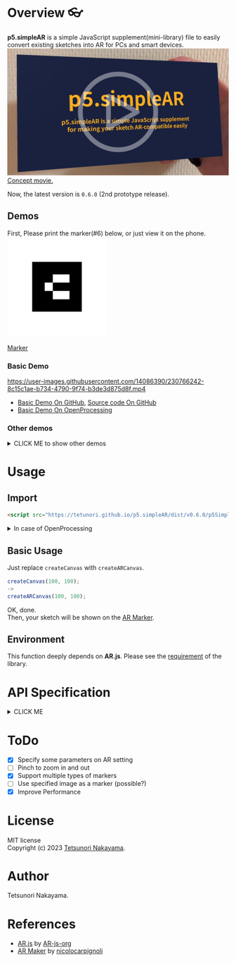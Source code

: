 # Overview 👓

**p5.simpleAR** is a simple JavaScript supplement(mini-library) file to easily convert existing sketches into AR for PCs and smart devices.  
<a href="https://youtu.be/I2mgpdLRX3g"><img src="./images/keyvisual.png" alt="KeyVisual" width="640px"></a>  
[Concept movie.](https://youtu.be/I2mgpdLRX3g)

Now, the latest version is `0.6.0` (2nd prototype release).  

## Demos
First, Please print the marker(#6) below, or just view it on the phone.  
<img src="./images/6wFrame.png" alt="Maker" width="226px"> 

[Marker](https://tetunori.github.io/p5.simpleAR/markers/6wFrame.png)

### Basic Demo

https://user-images.githubusercontent.com/14086390/230766242-8c15c1ae-b734-4790-9f74-b3de3d875d8f.mp4

- [Basic Demo On GitHub](https://tetunori.github.io/p5.simpleAR/sample/basic/index.html), [Source code On GitHub](https://github.com/tetunori/p5.simpleAR/tree/main/sample/basic/)
- [Basic Demo On OpenProcessing](https://openprocessing.org/sketch/1891727)

### Other demos
<details><summary>CLICK ME to show other demos</summary>

#### Standard samples
##### [Garg with frame on WebAR](https://openprocessing.org/sketch/1891866)  

https://user-images.githubusercontent.com/14086390/230773531-c551cde0-014b-4e03-b839-120e3dd1594f.mp4

[Garg library](https://jp.deconbatch.com/2021/10/garg.html) by [@deconbatch](https://twitter.com/deconbatch)

##### [221105a on WebAR](https://openprocessing.org/sketch/1891678)  

https://user-images.githubusercontent.com/14086390/230766268-0836fc4d-a050-4c94-8485-4c8a0a1a8cb2.mp4

Original sketch by [@takawo](https://twitter.com/takawo)  

##### [Nagumo on WebAR](https://openprocessing.org/sketch/1891684)  

https://user-images.githubusercontent.com/14086390/230766284-756c01a2-37f0-4f53-955d-d511d16ac827.mp4

Original sketch by [@deconbatch](https://twitter.com/deconbatch)  

#### Transparent background
##### [Generativemasks on WebAR](https://openprocessing.org/sketch/1891862)

<img src="./images/Generativemasks.png" alt="Transparent background Demo" width="640px"><br>
[Generativemasks](https://generativemasks.io/) by [@takawo](https://twitter.com/takawo), [Garg library](https://jp.deconbatch.com/2021/10/garg.html) by [@deconbatch](https://twitter.com/deconbatch)

#### Non-square canvas(800*80)
##### [Game of Life on WebAR](https://openprocessing.org/sketch/1891716)  

https://user-images.githubusercontent.com/14086390/230766289-28826124-1bbd-400a-bdb7-07e176d5e0d0.mp4

</details>

# Usage
## Import
```html 
<script src="https://tetunori.github.io/p5.simpleAR/dist/v0.6.0/p5SimpleAR.js"></script>
```
<details><summary>In case of OpenProcessing</summary>
<img src="./images/openprocessing-addlib.png" alt="Add library in OpenProcessing" width="480px"> 
</details>

## Basic Usage
Just replace `createCanvas` with `createARCanvas`.

```javascript
createCanvas(100, 100);
->
createARCanvas(100, 100);
```
OK, done.  
Then, your sketch will be shown on the [AR Marker](https://tetunori.github.io/p5.simpleAR/markers/6wFrame.png).

## Environment 
This function deeply depends on **AR.js**. Please see the [requirement](https://ar-js-org.github.io/AR.js-Docs/#requirements) of the library. 

# API Specification
<details><summary>CLICK ME</summary>
<p>

## Markers
We can choose markers from the 64 images below.  
[AR Markers](https://github.com/tetunori/p5.simpleAR/tree/main/markers/) 

|  0  |  1  |  ...  |  63  |
| ---- | ---- | ---- | ---- |
| <img src="./images/0wFrame.png" alt="Maker" width="113px"> | <img src="./images/1wFrame.png" alt="Maker" width="113px"> |  ...  |  <img src="./images/63wFrame.png" alt="Maker" width="113px"> |

## createARCanvas

```javascript
createARCanvas(w, h, [renderer], [params])
```

Replace `createCanvas` with this function.  
So, basically, this API has same parameters as `createCanvas`.  
> **Warning**  
> AR function does not work well in `WEBGL` mode...

`params` is original `Object` parameters for `p5.simpleAR`.  
### Properties:
|  name  |  note  |
| ---- | ---- |
|  `scale`   | `Number`: Scale of the sketch. Marker(3x3 dots) size is defined as `1`. Default value is `3`. |
|  `opacity`   | `Number`: Opacity of the sketch. Input a value between `0.0` and `1.0`. Default value is `1.0`. |
|  `markerId`   | `Number`: Id of the marker data. Input a integer value between `0` and `63`. Default value is `6`. |

```javascript
// Call like this
// createCanvas(100, 200);
createARCanvas(100, 200, P2D, { scale: 5, opacity: 0.7, markerId: 1 });
```

### Sample
- createARCanvas Demo
  - [On GitHub](https://tetunori.github.io/p5.simpleAR/sample/parameters/index.html), [Source code On GitHub](https://github.com/tetunori/p5.simpleAR/tree/main/sample/parameters/)
  - [On OpenProcessing](https://openprocessing.org/sketch/1898838)
- つぶやきProcessing Demo
  - [Demo On GitHub](https://tetunori.github.io/p5.simpleAR/sample/tsubuyaki/index.html), [Source code On GitHub](https://github.com/tetunori/p5.simpleAR/tree/main/sample/tsubuyaki/)
  - [On OpenProcessing](https://openprocessing.org/sketch/1899101)

## createARGraphics

```javascript
createARGraphics(w, h, [renderer], [params])
```

Replace `createGraphics` with this function.  
So, basically, this API has same parameters as `createGraphics`.  
By using this API, You can handle multiple markers. 
> **Warning**  
> AR function does not work well in `WEBGL` mode...

> **Warning**  
> `createARGraphics` and `createARCanvas` cannot coexist.

`params` is original `Object` parameters for `p5.simpleAR`.  
### Properties:
|  name  |  note  |
| ---- | ---- |
|  `scale`   | `Number`: Scale of the sketch. Marker(3x3 dots) size is defined as `1`. Default value is `3`. |
|  `opacity`   | `Number`: Opacity of the sketch. Input a value between `0.0` and `1.0`. Default value is `1.0`. |
|  `markerId`   | `Number`: Id of the marker data. Input a integer value between `0` and `63`. Default value is `6`. Be sure to set unique id for each graphics. |

```javascript
// Call like this
// createGraphics(100, 200);
createARGraphics(100, 200, P2D, { scale: 5, opacity: 0.7, markerId: 1 });
```

### Sample
- createARGraphics Multi Marker Demo
  - [On GitHub](https://tetunori.github.io/p5.simpleAR/sample/createARGraphics/index.html), [Source code On GitHub](https://github.com/tetunori/p5.simpleAR/tree/main/sample/createARGraphics/)
  - [On OpenProcessing](https://openprocessing.org/sketch/1898840)

## p5SimpleARGetMarkerProperty
```javascript
p5SimpleARGetMarkerProperty([markerId])
```
Return a `Object` that has some information on the specified marker.

### Parameter:
|  name  |  note  |
| ---- | ---- |
|  `markerId`   | `Number`: Id of the marker data. If you do not specify this, default value `6` will be set. |

### Return Object Property:
|  name  |  note  |
| ---- | ---- |
|  `markerId`   | `Number`: Id of the specified marker data. |
|  `markerVisible`   | `Boolean`: Whether the specified marker is visible or not. |
|  `rotation`   | `Object`: Rotation information of the marker. Value format(radians/degrees) depends on the p5.js angle-mode setting(see [angleMode()](https://p5js.org/reference/#/p5/angleMode)). <br> **Property:**<br>x: Pitch, rotation about the X-axis.<br>y: Yaw, rotation about the Y-axis.	<br>z: Roll, rotation about the Z-axis. |
|  `position`   | `Object`: Position information of the marker. This uses a right-handed coordinate system where the negative Z axis extends into the screen. <br> **Property:**<br>x: Negative X axis extends left. Positive X Axis extends right.<br>y: Negative Y axis extends down. Positive Y Axis extends up.	<br>z: Negative Z axis extends in. Positive Z Axis extends out. |

```javascript
const markerProps = p5SimpleARGetMarkerProperty(6);
```
Received `Object` consists of objects as below.

```javascript
// Return value of p5SimpleARGetMarkerProperty() with angleMode 'DEGREES'
{
  markerId: 6,
  markerVisible: true,
  rotation: {
    x: 105.35504555645193, 
    y: -11.201540264006956, 
    z: 14.797999140808324,
  },
  position: {
    x: -0.2322715400514963, 
    y: 0.956252183544887, 
    z: -12.228084209054696,
  }
}
```

### Sample
- Simple GetMarkerProperty Demo
  - [On GitHub](https://tetunori.github.io/p5.simpleAR/sample/getMarkerProperty/index.html), [Source code On GitHub](https://github.com/tetunori/p5.simpleAR/tree/main/sample/getMarkerProperty/)
  - [On OpenProcessing](https://openprocessing.org/sketch/1899122)

- Position/Rotation Demo
  - [On GitHub](https://tetunori.github.io/p5.simpleAR/sample/propPosRot/index.html), [Source code On GitHub](https://github.com/tetunori/p5.simpleAR/tree/main/sample/propPosRot/)
  - [On OpenProcessing](https://openprocessing.org/sketch/1899120)

## p5SimpleARMarkerFound
```javascript
p5SimpleARMarkerFound([markerId])
```
The `p5SimpleARMarkerFound` function is called once when a specified marker has been found.

### Parameter:
|  name  |  note  |
| ---- | ---- |
|  `markerId`   | `Number`: Id of the found marker. |

```javascript
// Overwrite like below.
function p5SimpleARMarkerFound(markerId) {
  console.log('p5SimpleARMarkerFound: ' + markerId);
}
```

### Sample
- Found/Lost callback Demo
  - [On GitHub](https://tetunori.github.io/p5.simpleAR/sample/getMarkerProperty/index.html), [Source code On GitHub](https://github.com/tetunori/p5.simpleAR/tree/main/sample/getMarkerProperty/)
  - [On OpenProcessing](https://openprocessing.org/sketch/1899122)

## p5SimpleARMarkerLost
```javascript
p5SimpleARMarkerLost([markerId])
```
The `p5SimpleARMarkerLost` function is called once when a specified marker has been lost.

### Parameter:
|  name  |  note  |
| ---- | ---- |
|  `markerId`   | `Number`: Id of the lost marker. |

```javascript
// Overwrite like below.
function p5SimpleARMarkerLost(markerId) {
  console.log('p5SimpleARMarkerLost: ' + markerId);
}
```

### Sample
- Found/Lost callback Demo
  - [On GitHub](https://tetunori.github.io/p5.simpleAR/sample/foundLost/index.html), [Source code On GitHub](https://github.com/tetunori/p5.simpleAR/tree/main/sample/foundLost/)
  - [On OpenProcessing](https://openprocessing.org/sketch/1899233)

</p>
</details>

# ToDo  
- [x] Specify some parameters on AR setting
- [ ] Pinch to zoom in and out
- [x] Support multiple types of markers
- [ ] Use specified image as a marker (possible?)
- [x] Improve Performance 

# License
MIT license  
Copyright (c) 2023 [Tetsunori Nakayama](https://twitter.com/tetunori_lego).

# Author
Tetsunori Nakayama.

# References
- [AR.js](https://ar-js-org.github.io/AR.js-Docs/) by [AR-js-org](https://github.com/AR-js-org)
- [AR Maker](https://github.com/nicolocarpignoli/artoolkit-barcode-markers-collection) by [nicolocarpignoli](https://github.com/nicolocarpignoli)

